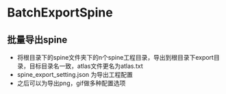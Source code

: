 # BatchExportSpine
## 批量导出spine
* 将根目录下的spine文件夹下的n个spine工程目录，导出到根目录下export目录，目标目录名一致，atlas文件更名为atlas.txt
* spine_export_setting.json 为导出工程配置
* 之后可以为导出png，gif做多种配置选项

